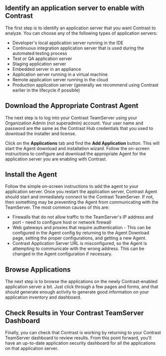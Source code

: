 <!--
title: "Enabling Application Servers with Contrast"
description: "High-level overview for adding the Contrast agent to applications."
tags: "setup agent installation TeamServer onboarding application"
-->

## Identify an application server to enable with Contrast
The first step is to identify an application server that you want Contrast to analyze.  You can choose any of the following types of application servers:

* Developer's local application server running in the IDE
* Continuous integration application server that is used during the automated testing process
* Test or QA application server
* Staging application server
* Embedded server in an appliance
* Application server running in a virtual machine
* Remote application server running in the cloud
* Production application server (generally we recommend using Contrast earlier in the lifecycle if possible)

## Download the Appropriate Contrast Agent
The next step is to log into your Contrast TeamServer using your Organization Admin (not superadmin) account.  Your user name and password are the same as the Contrast Hub credentials that you used to download the installer and license.

Click on the **Applications** tab and find the **Add Application** button.  This will start the Agent download and installation wizard.  Follow the on-screen instructions to configure and download the appropriate Agent for the application server you are enabling with Contrast.

## Install the Agent
Follow the simple on-screen instructions to add the agent to your application server.  Once you restart the application server, Contrast Agent should start and immediately connect to the Contrast TeamServer.  If not, then something may be preventing the Agent from communicating with the TeamServer.  The most common causes of this are:

* Firewalls that do not allow traffic to the TeamServer's IP address and port - need to configure host or network firewall
* Web gateways and proxies that require authentication - This can be configured in the Agent config by returning to the Agent Download page, setting the proper configurations, and getting a new Agent.
* Contrast Application Server URL is misconfigured, so the Agent is attempting to communicate with the wrong address.  This can be changed in the Agent configuration if necessary.

## Browse Applications
The next step is to browse the applications on the newly Contrast-enabled application server a bit.  Just click through a few pages and forms, and that should generate enough activity to generate good information on your application inventory and dashboard.

## Check Results in Your Contrast TeamServer Dashboard
Finally, you can check that Contrast is working by returning to your Contrast TeamServer dashboard to review results.  From this point forward, you'll have an up-to-date application security dashboard for all the applications on that application server. 
